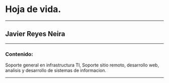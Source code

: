 # Hoja de vida.
---
##  Javier Reyes Neira
---
### Contenido:

Soporte general en infrastructura TI, Soporte sitio remoto, desarrollo web, analisis y desarrollo de sistemas de informacion.
 
 ---
